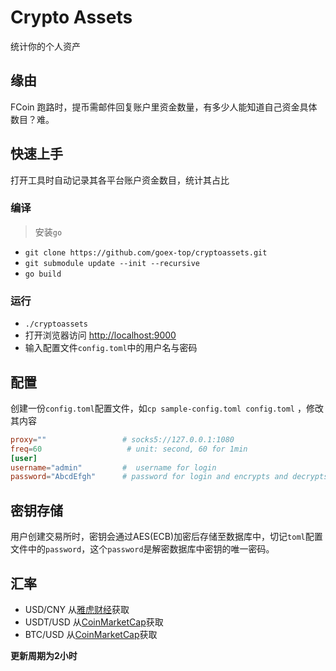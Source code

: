 # Crypto Assets
统计你的个人资产

## 缘由
FCoin 跑路时，提币需邮件回复账户里资金数量，有多少人能知道自己资金具体数目？难。

## 快速上手
打开工具时自动记录其各平台账户资金数目，统计其占比

### 编译
> 安装`go`
* `git clone https://github.com/goex-top/cryptoassets.git`
* `git submodule update --init --recursive`
* `go build`

### 运行
* `./cryptoassets`
* 打开浏览器访问 [http://localhost:9000](http://localhost:9000)
* 输入配置文件`config.toml`中的用户名与密码

## 配置
创建一份`config.toml`配置文件，如`cp sample-config.toml config.toml` ，修改其内容

```toml
proxy=""                 # socks5://127.0.0.1:1080
freq=60                   # unit: second, 60 for 1min
[user]
username="admin"         #  username for login
password="AbcdEfgh"      # password for login and encrypts and decrypts your apiseckey to store in database
```

## 密钥存储
用户创建交易所时，密钥会通过AES(ECB)加密后存储至数据库中，切记`toml`配置文件中的`password`，这个`password`是解密数据库中密钥的唯一密码。

## 汇率
* USD/CNY 从[雅虎财经](https://finance.yahoo.com/)获取
* USDT/USD 从[CoinMarketCap](https://coinmarketcap.com/)获取
* BTC/USD 从[CoinMarketCap](https://coinmarketcap.com/)获取

**更新周期为2小时**
